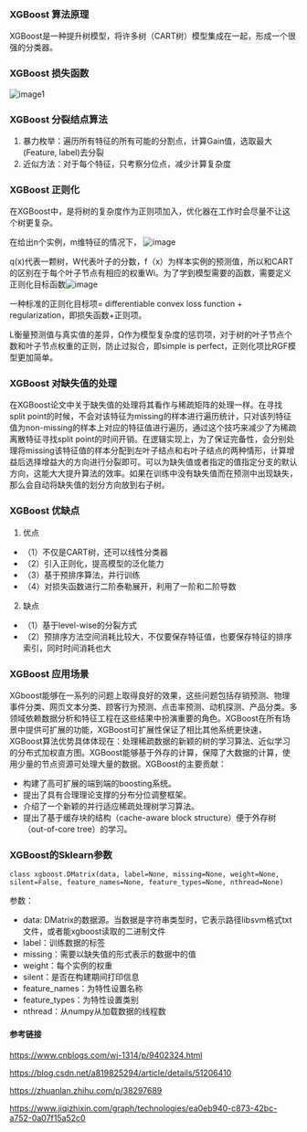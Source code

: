 ### XGBoost 算法原理
XGBoost是一种提升树模型，将许多树（CART树）模型集成在一起，形成一个很强的分类器。

### XGBoost 损失函数

![image1](https://img-blog.csdn.net/20170228145205263)

### XGBoost 分裂结点算法
1. 暴力枚举：遍历所有特征的所有可能的分割点，计算Gain值，选取最大(Feature, label)去分裂
2. 近似方法：对于每个特征，只考察分位点，减少计算复杂度

### XGBoost 正则化
在XGBoost中，是将树的复杂度作为正则项加入，优化器在工作时会尽量不让这个树更复杂。

在给出n个实例，m维特征的情况下，
![image](https://image.jiqizhixin.com/uploads/editor/99a4523b-16e8-4549-a7e6-98c932cb69e1/image__1_.png)

q(x)代表一颗树，W代表叶子的分数，f（x）为样本实例的预测值，所以和CART的区别在于每个叶子节点有相应的权重Wi。为了学到模型需要的函数，需要定义正则化目标函数![image](https://image.jiqizhixin.com/uploads/editor/1e65f608-5978-44bb-b6a1-f54c2c09ae07/image__4_.png)

一种标准的正则化目标项= differentiable convex loss function + regularization，即损失函数+正则项。

L衡量预测值与真实值的差异，Ω作为模型复杂度的惩罚项，对于树的叶子节点个数和叶子节点权重的正则，防止过拟合，即simple is perfect，正则化项比RGF模型更加简单。


### XGBoost 对缺失值的处理
在XGBoost论文中关于缺失值的处理将其看作与稀疏矩阵的处理一样。在寻找split point的时候，不会对该特征为missing的样本进行遍历统计，只对该列特征值为non-missing的样本上对应的特征值进行遍历，通过这个技巧来减少了为稀疏离散特征寻找split point的时间开销。在逻辑实现上，为了保证完备性，会分别处理将missing该特征值的样本分配到左叶子结点和右叶子结点的两种情形，计算增益后选择增益大的方向进行分裂即可。可以为缺失值或者指定的值指定分支的默认方向，这能大大提升算法的效率。如果在训练中没有缺失值而在预测中出现缺失，那么会自动将缺失值的划分方向放到右子树。


### XGBoost 优缺点
1. 优点 
- （1）不仅是CART树，还可以线性分类器 
- （2）引入正则化，提高模型的泛化能力 
- （3）基于预排序算法，并行训练 
- （4）对损失函数进行二阶泰勒展开，利用了一阶和二阶导数 
2. 缺点 
- （1）基于level-wise的分裂方式 
- （2）预排序方法空间消耗比较大，不仅要保存特征值，也要保存特征的排序索引，同时时间消耗也大


### XGBoost 应用场景
XGboost能够在一系列的问题上取得良好的效果，这些问题包括存销预测、物理事件分类、网页文本分类、顾客行为预测、点击率预测、动机探测、产品分类。多领域依赖数据分析和特征工程在这些结果中扮演重要的角色。XGBoost在所有场景中提供可扩展的功能，XGBoost可扩展性保证了相比其他系统更快速，XGBoost算法优势具体体现在：处理稀疏数据的新颖的树的学习算法、近似学习的分布式加权直方图。XGBoost能够基于外存的计算，保障了大数据的计算，使用少量的节点资源可处理大量的数据。XGBoost的主要贡献：

- 构建了高可扩展的端到端的boosting系统。
- 提出了具有合理理论支撑的分布分位调整框架。
- 介绍了一个新颖的并行适应稀疏处理树学习算法。
- 提出了基于缓存块的结构（cache-aware block structure）便于外存树（out-of-core tree）的学习。

### XGBoost的Sklearn参数

```
class xgboost.DMatrix(data, label=None, missing=None, weight=None, silent=False, feature_names=None, feature_types=None, nthread=None)
```
参数：
- data: DMatrix的数据源。当数据是字符串类型时，它表示路径libsvm格式txt文件，或者能xgboost读取的二进制文件
- label：训练数据的标签
- missing：需要以缺失值的形式表示的数据中的值
- weight：每个实例的权重
- silent：是否在构建期间打印信息
- feature_names：为特性设置名称
- feature_types：为特性设置类别
- nthread：从numpy从加载数据的线程数



#### 参考链接
https://www.cnblogs.com/wj-1314/p/9402324.html

https://blog.csdn.net/a819825294/article/details/51206410

https://zhuanlan.zhihu.com/p/38297689

https://www.jiqizhixin.com/graph/technologies/ea0eb940-c873-42bc-a752-0a07f15a52c0
